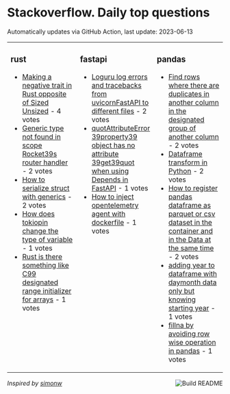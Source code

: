# Stackoverflow. Daily top questions 

Automatically updates via GitHub Action, last update: <!-- date starts -->2023-06-13<!-- date ends -->


<table><tr><td valign="top" width="33%">

### rust
<!-- rust starts -->
* [Making a negative trait in Rust opposite of Sized Unsized](https://stackoverflow.com/questions/76465714/making-a-negative-trait-in-rust-opposite-of-sized-unsized) - 4 votes
* [Generic type not found in scope Rocket39s router handler](https://stackoverflow.com/questions/76454470/generic-type-not-found-in-scope-rockets-router-handler) - 2 votes
* [How to serialize struct with generics](https://stackoverflow.com/questions/76453492/how-to-serialize-struct-with-generics) - 2 votes
* [How does tokiopin change the type of variable](https://stackoverflow.com/questions/76453726/how-does-tokiopin-change-the-type-of-variable) - 1 votes
* [Rust is there something like C99 designated range initializer for arrays](https://stackoverflow.com/questions/76458084/rust-is-there-something-like-c99-designated-range-initializer-for-arrays) - 1 votes
<!-- rust ends -->
</td><td valign="top" width="34%">


### fastapi
<!-- fastapi starts -->
* [Loguru log errors and tracebacks from uvicornFastAPI to different files](https://stackoverflow.com/questions/76463369/loguru-log-errors-and-tracebacks-from-uvicornfastapi-to-different-files) - 2 votes
* [quotAttributeError 39property39 object has no attribute 39get39quot when using Depends in FastAPI](https://stackoverflow.com/questions/76454850/attributeerror-property-object-has-no-attribute-get-when-using-depends-in) - 1 votes
* [How to inject opentelemetry agent with dockerfile](https://stackoverflow.com/questions/76456347/how-to-inject-opentelemetry-agent-with-dockerfile) - 1 votes
<!-- fastapi ends -->
</td><td valign="top" width="34%">


### pandas
<!-- pandas starts -->
* [Find rows where there are duplicates in another column in the designated group of another column](https://stackoverflow.com/questions/76454193/find-rows-where-there-are-duplicates-in-another-column-in-the-designated-group-o) - 2 votes
* [Dataframe transform in Python](https://stackoverflow.com/questions/76460938/dataframe-transform-in-python) - 2 votes
* [How to register pandas dataframe as parquet or csv dataset in the container and in the Data at the same time](https://stackoverflow.com/questions/76462238/how-to-register-pandas-dataframe-as-parquet-or-csv-dataset-in-the-container-and) - 2 votes
* [adding year to dataframe with daymonth data only but knowing starting year](https://stackoverflow.com/questions/76465138/adding-year-to-dataframe-with-day-month-data-only-but-knowing-starting-year) - 1 votes
* [fillna by avoiding row wise operation in pandas](https://stackoverflow.com/questions/76464908/fillna-by-avoiding-row-wise-operation-in-pandas) - 1 votes
<!-- pandas ends -->
</td></tr></table>

<a href="https://github.com/hp0404/hp0404/actions"><img src="https://github.com/hp0404/hp0404/workflows/Build%20README/badge.svg" align="right" alt="Build README"></a> <p>*Inspired by  [simonw](https://github.com/simonw/simonw)*</p>
